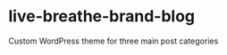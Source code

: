 live-breathe-brand-blog
=======================

Custom WordPress theme for three main post categories
